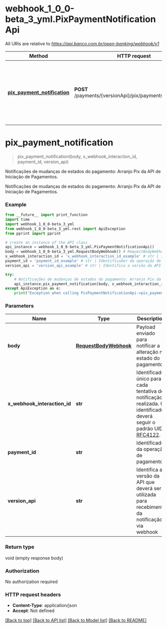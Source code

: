 # webhook_1_0_0-beta_3_yml.PixPaymentNotificationApi

All URIs are relative to *https://api.banco.com.br/open-banking/webhook/v1*

Method | HTTP request | Description
------------- | ------------- | -------------
[**pix_payment_notification**](PixPaymentNotificationApi.md#pix_payment_notification) | **POST** /payments/{versionApi}/pix/payments/{paymentId} | Notificações de mudanças de estados do pagamento: Arranjo Pix da API de Iniciação de Pagamentos.

# **pix_payment_notification**
> pix_payment_notification(body, x_webhook_interaction_id, payment_id, version_api)

Notificações de mudanças de estados do pagamento: Arranjo Pix da API de Iniciação de Pagamentos.

Notificações de mudanças de estados do pagamento: Arranjo Pix da API de Iniciação de Pagamentos.

### Example
```python
from __future__ import print_function
import time
import webhook_1_0_0-beta_3_yml
from webhook_1_0_0-beta_3_yml.rest import ApiException
from pprint import pprint

# create an instance of the API class
api_instance = webhook_1_0_0-beta_3_yml.PixPaymentNotificationApi()
body = webhook_1_0_0-beta_3_yml.RequestBodyWebhook() # RequestBodyWebhook | Payload enviado para notificar a alteração no estado do pagamento.
x_webhook_interaction_id = 'x_webhook_interaction_id_example' # str | Identificador único para cada tentativa de notificação realizada. O identificador deverá seguir o padrão UID [RFC4122](https://tools.ietf.org/html/rfc4122).
payment_id = 'payment_id_example' # str | Identificador da operação de pagamento.
version_api = 'version_api_example' # str | Identifica a versão da API que deverá ser utilizada para recebimento da notificação via webhook

try:
    # Notificações de mudanças de estados do pagamento: Arranjo Pix da API de Iniciação de Pagamentos.
    api_instance.pix_payment_notification(body, x_webhook_interaction_id, payment_id, version_api)
except ApiException as e:
    print("Exception when calling PixPaymentNotificationApi->pix_payment_notification: %s\n" % e)
```

### Parameters

Name | Type | Description  | Notes
------------- | ------------- | ------------- | -------------
 **body** | [**RequestBodyWebhook**](RequestBodyWebhook.md)| Payload enviado para notificar a alteração no estado do pagamento. | 
 **x_webhook_interaction_id** | **str**| Identificador único para cada tentativa de notificação realizada. O identificador deverá seguir o padrão UID [RFC4122](https://tools.ietf.org/html/rfc4122). | 
 **payment_id** | **str**| Identificador da operação de pagamento. | 
 **version_api** | **str**| Identifica a versão da API que deverá ser utilizada para recebimento da notificação via webhook | 

### Return type

void (empty response body)

### Authorization

No authorization required

### HTTP request headers

 - **Content-Type**: application/json
 - **Accept**: Not defined

[[Back to top]](#) [[Back to API list]](../README.md#documentation-for-api-endpoints) [[Back to Model list]](../README.md#documentation-for-models) [[Back to README]](../README.md)


